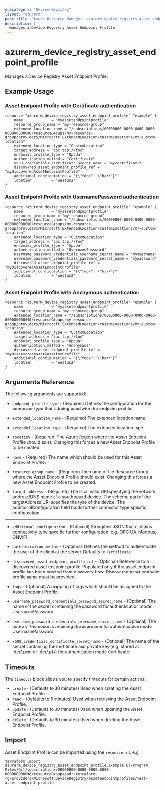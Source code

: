 ```yaml
---
subcategory: "Device Registry"
layout: "azurerm"
page_title: "Azure Resource Manager: azurerm_device_registry_asset_endpoint_profile"
description: |-
  Manages a Device Registry Asset Endpoint Profile.
---
```


# azurerm_device_registry_asset_endpoint_profile

Manages a Device Registry Asset Endpoint Profile.

## Example Usage

### Asset Endpoint Profile with Certificate authentication
```hcl
resource "azurerm_device_registry_asset_endpoint_profile" "example" {
  	name             = "myassetendpointprofile"
	resource_group_name = "my-resource-group"
	extended_location_name = "/subscriptions/00000000-0000-0000-0000-000000000000/resourceGroups/my-resource-group/providers/Microsoft.ExtendedLocation/customLocations/my-custom-location"
	extended_location_type = "CustomLocation"
	target_address = "opc.tcp://foo"
	endpoint_profile_type = "OpcUa"
	authentication_method = "Certificate"
	x509_credentials_certificate_secret_name = "mycertificate"
	discovered_asset_endpoint_profile_ref = "myDiscoveredAssetEndpointProfile"
	additional_configuration = "{\"foo\": \"bar\"}"
	location         = "westus2"
}
```

### Asset Endpoint Profile with UsernamePassword authentication
```hcl
resource "azurerm_device_registry_asset_endpoint_profile" "example" {
  	name             = "myassetendpointprofile"
	resource_group_name = "my-resource-group"
	extended_location_name = "/subscriptions/00000000-0000-0000-0000-000000000000/resourceGroups/my-resource-group/providers/Microsoft.ExtendedLocation/customLocations/my-custom-location"
	extended_location_type = "CustomLocation"
	target_address = "opc.tcp://foo"
	endpoint_profile_type = "OpcUa"
	authentication_method = "UsernamePassword"
	username_password_credentials_username_secret_name = "myusername"
	username_password_credentials_password_secret_name = "mypassword" 
	discovered_asset_endpoint_profile_ref = "myDiscoveredAssetEndpointProfile"
	additional_configuration = "{\"foo\": \"bar\"}"
	location         = "westus2"
}
```

### Asset Endpoint Profile with Anonymous authentication
```hcl
resource "azurerm_device_registry_asset_endpoint_profile" "example" {
  	name             = "myassetendpointprofile"
	resource_group_name = "my-resource-group"
	extended_location_name = "/subscriptions/00000000-0000-0000-0000-000000000000/resourceGroups/my-resource-group/providers/Microsoft.ExtendedLocation/customLocations/my-custom-location"
	extended_location_type = "CustomLocation"
	target_address = "opc.tcp://foo"
	endpoint_profile_type = "OpcUa"
	authentication_method = "Anonymous"
	discovered_asset_endpoint_profile_ref = "myDiscoveredAssetEndpointProfile"
	additional_configuration = "{\"foo\": \"bar\"}"
	location         = "westus2"
}
```

## Arguments Reference

The following arguments are supported:

* `endpoint_profile_type` - (Required) Defines the configuration for the connector type that is being used with the endpoint profile.

* `extended_location_name` - (Required) The extended location name.

* `extended_location_type` - (Required) The extended location type.

* `location` - (Required) The Azure Region where the Asset Endpoint Profile should exist. Changing this forces a new Asset Endpoint Profile to be created.

* `name` - (Required) The name which should be used for this Asset Endpoint Profile.

* `resource_group_name` - (Required) The name of the Resource Group where the Asset Endpoint Profile should exist. Changing this forces a new Asset Endpoint Profile to be created.

* `target_address` - (Required) The local valid URI specifying the network address/DNS name of a southbound device. The scheme part of the targetAddress URI specifies the type of the device. The additionalConfiguration field holds further connector type specific configuration.

---

* `additional_configuration` - (Optional) Stringified JSON that contains connectivity type specific further configuration (e.g. OPC UA, Modbus, ONVIF).

* `authentication_method` - (Optional) Defines the method to authenticate the user of the client at the server. Defaults to `Certificate`.

* `discovered_asset_endpoint_profile_ref` - (Optional) Reference to a discovered asset endpoint profile. Populated only if the asset endpoint profile has been created from discovery flow. Discovered asset endpoint profile name must be provided.

* `tags` - (Optional) A mapping of tags which should be assigned to the Asset Endpoint Profile.

* `username_password_credentials_password_secret_name` - (Optional) The name of the secret containing the password for authentication mode UsernamePassword.

* `username_password_credentials_username_secret_name` - (Optional) The name of the secret containing the username for authentication mode UsernamePassword.

* `x509_credentials_certificate_secret_name` - (Optional) The name of the secret containing the certificate and private key (e.g. stored as .der/.pem or .der/.pfx) for authentication mode Certificate.

## Timeouts

The `timeouts` block allows you to specify [timeouts](https://www.terraform.io/language/resources/syntax#operation-timeouts) for certain actions:

* `create` - (Defaults to 30 minutes) Used when creating the Asset Endpoint Profile.
* `read` - (Defaults to 5 minutes) Used when retrieving the Asset Endpoint Profile.
* `update` - (Defaults to 30 minutes) Used when updating the Asset Endpoint Profile.
* `delete` - (Defaults to 30 minutes) Used when deleting the Asset Endpoint Profile.

## Import

Asset Endpoint Profile can be imported using the `resource id`, e.g.

```shell
terraform import azurerm_device_registry_asset_endpoint_profile.example C:/Program Files/Git/subscriptions/00000000-0000-0000-0000-000000000000/resourceGroups/adr-terraform-rg/providers/Microsoft.DeviceRegistry/assetendpointprofiles/test-asset-endpoint-profile
```